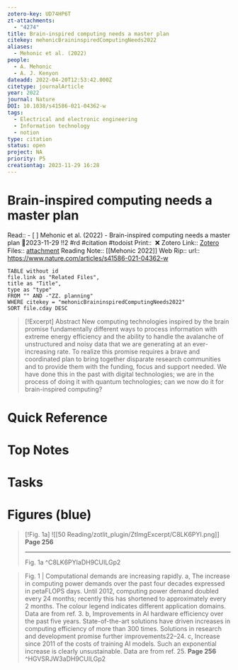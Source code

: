 ```yaml
---
zotero-key: UD74HP6T
zt-attachments:
  - "4274"
title: Brain-inspired computing needs a master plan
citekey: mehonicBraininspiredComputingNeeds2022
aliases:
  - Mehonic et al. (2022)
people:
  - A. Mehonic
  - A. J. Kenyon
dateadd: 2022-04-20T12:53:42.000Z
citetype: journalArticle
year: 2022
journal: Nature
DOI: 10.1038/s41586-021-04362-w
tags:
  - Electrical and electronic engineering
  - Information technology
  - notion
type: citation
status: open
project: NA
priority: P5
creationtag: 2023-11-29 16:28
---
```

# Brain-inspired computing needs a master plan
Read:: - [ ] Mehonic et al. (2022) - Brain-inspired computing needs a master plan 🛫2023-11-29 !!2 #rd #citation #todoist
Print::  ❌
Zotero Link:: [Zotero](zotero://select/library/items/UD74HP6T) 
Files:: [attachment](<file:///C:/Users/michaelt/Insync/m@tarlton.info/Google%20Drive/06.%20Zotero/storage_new/Nature_2022/Mehonic_Kenyon_2022_Brain-inspired%20computing%20needs%20a%20master%20plan.pdf>)
Reading Note:: [[Mehonic 2022]]
Web Rip::
url:: https://www.nature.com/articles/s41586-021-04362-w

```dataview
TABLE without id
file.link as "Related Files",
title as "Title",
type as "type"
FROM "" AND -"ZZ. planning"
WHERE citekey = "mehonicBraininspiredComputingNeeds2022" 
SORT file.cday DESC
```

> [!Excerpt] Abstract
> New computing technologies inspired by the brain promise fundamentally different ways to process information with extreme energy efficiency and the ability to handle the avalanche of unstructured and noisy data that we are generating at an ever-increasing rate. To realize this promise requires a brave and coordinated plan to bring together disparate research communities and to provide them with the funding, focus and support needed. We have done this in the past with digital technologies; we are in the process of doing it with quantum technologies; can we now do it for brain-inspired computing?
# Quick Reference

# Top Notes

# Tasks
















# Figures (blue)

> [!Fig. 1a]
> ![[50 Reading/zotlit_plugin/ZtImgExcerpt/C8LK6PYI.png]]
> **Page 256**
> 
> ---
> 	Fig. 1a
> ^C8LK6PYIaDH9CUILGp2

> Fig. 1 | Computational demands are increasing rapidly. a, The increase in computing power demands over the past four decades expressed in petaFLOPS days. Until 2012, computing power demand doubled every 24 months; recently this has shortened to approximately every 2 months. The colour legend indicates different application domains. Data are from ref. 3. b, Improvements in AI hardware efficiency over the past five years. State-of-the-art solutions have driven increases in computing efficiency of more than 300 times. Solutions in research and development promise further improvements22–24. c, Increase since 2011 of the costs of training AI models. Such an exponential increase is clearly unsustainable. Data are from ref. 25.
> **Page 256**
> ^HGVSRJW3aDH9CUILGp2






